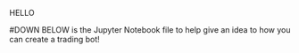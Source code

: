 HELLO 

#DOWN BELOW is the Jupyter Notebook file to help give an idea to how you can create a trading bot!

